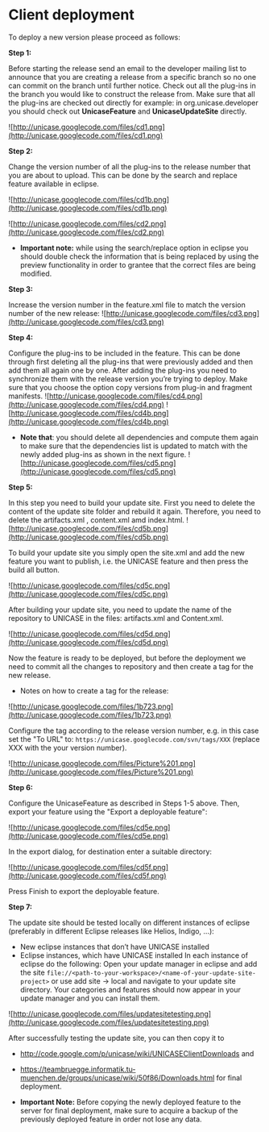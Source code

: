 # Client deployment #
To deploy a new version please proceed as follows:

**Step 1:**

Before starting the release send an email to the developer mailing list to announce that you are creating a release from a specific branch so no one can commit on the branch until further notice. Check out all the plug-ins in the branch you would like to construct the release from. Make sure that all the plug-ins are checked out directly for example: in org.unicase.developer you should check out **UnicaseFeature** and **UnicaseUpdateSite** directly.

![http://unicase.googlecode.com/files/cd1.png](http://unicase.googlecode.com/files/cd1.png)

**Step 2:**

Change the version number of all the plug-ins to the release number that you are about to upload.  This can be done by the search and replace feature available in eclipse.

![http://unicase.googlecode.com/files/cd1b.png](http://unicase.googlecode.com/files/cd1b.png)

![http://unicase.googlecode.com/files/cd2.png](http://unicase.googlecode.com/files/cd2.png)


  * **Important note:** while using the search/replace option in eclipse you should double check the information that is being replaced by using the preview functionality in order to grantee that the correct files are being modified.

**Step 3:**

Increase the version number in the feature.xml file to match the version number of the new release:
![http://unicase.googlecode.com/files/cd3.png](http://unicase.googlecode.com/files/cd3.png)

**Step 4:**

Configure the plug-ins to be included in the feature. This can be done through first deleting all the plug-ins that were previously added and then add them all again one by one. After adding the plug-ins you need to synchronize them with the release version you’re trying to deploy. Make sure that you choose the option copy versions from plug-in and fragment manifests.
![http://unicase.googlecode.com/files/cd4.png](http://unicase.googlecode.com/files/cd4.png)
![http://unicase.googlecode.com/files/cd4b.png](http://unicase.googlecode.com/files/cd4b.png)

  * **Note that**: you should delete all dependencies and compute them again to make sure that the dependencies list is updated to match with the newly added plug-ins as shown in the next figure.
![http://unicase.googlecode.com/files/cd5.png](http://unicase.googlecode.com/files/cd5.png)

**Step 5:**

In this step you need to build your update site. First you need to delete the content of the update site folder and rebuild it again. Therefore, you need to delete the artifacts.xml , content.xml amd index.html.
![http://unicase.googlecode.com/files/cd5b.png](http://unicase.googlecode.com/files/cd5b.png)

To build your update site you simply open the site.xml and add the new feature you want to publish, i.e. the UNICASE feature and then press the build all button.

![http://unicase.googlecode.com/files/cd5c.png](http://unicase.googlecode.com/files/cd5c.png)


After building your update site, you need to update the name of the repository to UNICASE in the files: artifacts.xml and Content.xml.

![http://unicase.googlecode.com/files/cd5d.png](http://unicase.googlecode.com/files/cd5d.png)

Now the feature is ready to be deployed, but before the deployment we need to commit all the changes to repository and then create a tag for the new release.

  * Notes on how to create a tag for the release:

![http://unicase.googlecode.com/files/1b723.png](http://unicase.googlecode.com/files/1b723.png)

Configure the tag according to the release version number, e.g. in this case set the "To URL" to:  `https://unicase.googlecode.com/svn/tags/XXX` (replace XXX with the your version number).

![http://unicase.googlecode.com/files/Picture%201.png](http://unicase.googlecode.com/files/Picture%201.png)

**Step 6:**

Configure the UnicaseFeature as described in Steps 1-5 above. Then, export your feature using the "Export a deployable feature":

![http://unicase.googlecode.com/files/cd5e.png](http://unicase.googlecode.com/files/cd5e.png)

In the export dialog, for destination enter a suitable directory:

![http://unicase.googlecode.com/files/cd5f.png](http://unicase.googlecode.com/files/cd5f.png)

Press Finish to export the deployable feature.

**Step 7:**

The update site should be tested locally on different instances of eclipse (preferably in different Eclipse releases like Helios, Indigo, ...):
  * New eclipse instances that don’t have UNICASE installed
  * Eclipse instances, which have UNICASE installed
In each instance of eclipse do the following:
Open your update manager in eclipse and add the site `file://<path-to-your-workspace>/<name-of-your-update-site-project>` or use add site -> local and navigate to your update site directory. Your categories and features should now appear in your update manager and you can install them.

![http://unicase.googlecode.com/files/updatesitetesting.png](http://unicase.googlecode.com/files/updatesitetesting.png)

After successfully testing the update site, you can then copy it to
  * http://code.google.com/p/unicase/wiki/UNICASEClientDownloads and
  * https://teambruegge.informatik.tu-muenchen.de/groups/unicase/wiki/50f86/Downloads.html
for final deployment.

  * **Important Note:**
Before copying the newly deployed feature to the server for final deployment, make sure to acquire a backup of the previously deployed feature in order not lose any data.